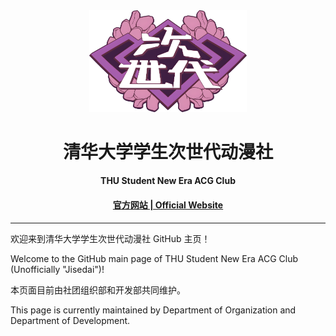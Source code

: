 <div align="center">
    <img src="/logos/Jisedai Logo_readme.png" alt="Jisedai Logo" width="50%"/>
    <h1>清华大学学生次世代动漫社</h1>
    <h4>THU Student New Era ACG Club</h4>
    <h4><a href="https://thujsd.club">官方网站 | Official Website</a></h4>
</div>

---

欢迎来到清华大学学生次世代动漫社 GitHub 主页！

Welcome to the GitHub main page of THU Student New Era ACG Club (Unofficially "Jisedai")!

本页面目前由社团组织部和开发部共同维护。

This page is currently maintained by Department of Organization and Department of Development.